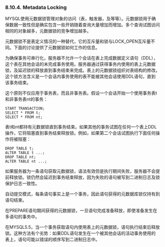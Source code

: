 ### 8.10.4. Metadata Locking
MYSQL使用元数据锁管理对象的访问（表，触发器，及等等）。元数据锁用于确保数据一致性但是确实包含一些开销随着查询大量增加而增加。多个查询试图访问相同的对象越多，元数据锁的竞争增加越多。

元数据锁不是表定义情况的一种替代，它的互斥量和锁与LOCK_OPEN互斥量不同。下面的讨论提供了元数据锁如何工作的信息。

为确保事务可串行化，服务器不允许一个会话在表上完成数据定义语句（DDL），这个表在其他会话的未完成事务使用。服务器通过获得事务内使用的表上元数据锁，及延迟锁的释放直到事务结束来完成。表上的元数据锁组织对表结构的修改。这个锁方法含义是一个会话内事务使用的表不能被其他会话使用DDL语句，直到该事务结束。

这个原则不仅应用于事务表，而且非事务表。假设一个会话开始一个使用事务表t和非事务表nt的事务：

    START TRANSACTION; 
    SELECT * FROM t; 
    SELECT * FROM nt;

表t和nt都持有元数据锁直到事务结束。如果其他的事务试图在任何一个表上DDL操作，它将阻塞直到事务结束释放锁。例如，如果第二个会话试图执行下面任何操作将被阻塞：

    DROP TABLE t; 
    ALTER TABLE t ...; 
    DROP TABLE nt; 
    ALTER TABLE nt ...;

如果服务器为一条语句获取元数据锁，语法有效但是执行期间失败，服务器不会提前释放锁。锁仍然会延迟到事务结束释放，因为失败的语句被写到二进制日志及锁保护日志一致性。

自动提交模式，每条语句事实上是一个事务，因此语句获得的元数据库锁仅持有到语句结束。

在PREPARE语句期间获得的元数据锁，一旦语句完成准备释放，即使准备发生在多语句的事务中。

在MYSQL5.5，当一个事务获取语句内使用表上的元数据锁，语句执行结束后释放锁。这种方法有个劣势：如果DDL语句发生在一个被其他会话的活动事务使用的表上，语句可能以错误的顺序写到二进制日志中。